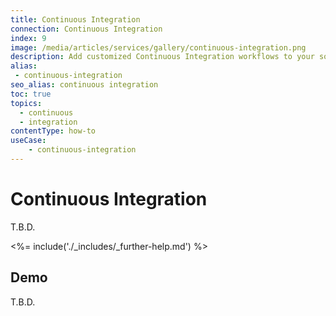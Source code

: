 ```yaml
---
title: Continuous Integration
connection: Continuous Integration
index: 9
image: /media/articles/services/gallery/continuous-integration.png
description: Add customized Continuous Integration workflows to your solution with Professional Services custom extensibility.
alias:
 - continuous-integration
seo_alias: continuous integration  
toc: true
topics:
  - continuous
  - integration
contentType: how-to
useCase:
    - continuous-integration 
---
```

# Continuous Integration

T.B.D.

<%= include('./_includes/_further-help.md') %>

## Demo

T.B.D.


